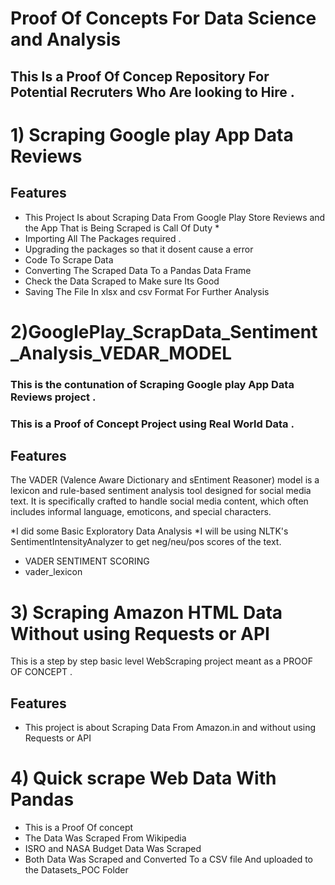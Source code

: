 # Proof Of Concepts For Data Science and Analysis

## This Is a Proof Of Concep Repository For Potential Recruters Who Are looking to Hire .

# 1) Scraping Google play App Data Reviews
## Features
- This Project Is about Scraping Data From Google Play Store Reviews and the App That is Being Scraped is Call Of Duty *
- Importing All The Packages required .
- Upgrading the packages so that it dosent cause a error
- Code To Scrape Data
- Converting The Scraped Data To a Pandas Data Frame
- Check the  Data Scraped to Make sure Its Good
- Saving The File In xlsx and csv Format For Further Analysis

# 2)GooglePlay_ScrapData_Sentiment_Analysis_VEDAR_MODEL
### This is the contunation of Scraping Google play App Data Reviews project .
### This is a Proof of Concept Project using Real World Data .  
## Features
The VADER (Valence Aware Dictionary and sEntiment Reasoner) model is a lexicon and rule-based sentiment analysis tool designed for social media text.
It is specifically crafted to handle social media content, which often includes informal language, emoticons, and special characters.

*I did some Basic Exploratory Data Analysis
*I will be using NLTK's SentimentIntensityAnalyzer to get neg/neu/pos scores of the text.
* VADER SENTIMENT SCORING
* vader_lexicon

# 3) Scraping Amazon HTML Data Without using Requests or API

This is a step by step basic level WebScraping project meant as a PROOF OF CONCEPT .

## Features

- This project is about Scraping Data From Amazon.in and without using Requests or API 

# 4) Quick scrape Web Data With Pandas 

* This is a Proof Of concept
* The Data Was Scraped From Wikipedia 
* ISRO and NASA Budget Data Was Scraped
* Both Data Was Scraped and Converted To a CSV file And uploaded to the Datasets_POC Folder












